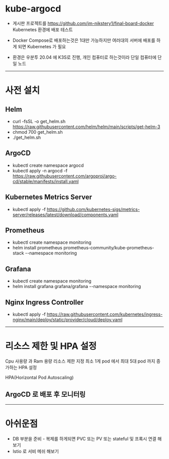 # kube-argocd

- 게시판 프로젝트를 https://github.com/jm-nikstery1/final-board-docker
Kubernetes 환경에 배포 테스트


- Docker Compose로 배포하는것은 1대만 가능하지만
여러대의 서버에 배포를 하게 되면 Kubernetes 가 필요


- 환경은 우분투 20.04 에 K3S로 진행,
개인 컴퓨터로 하는것이라 단일 컴퓨터에 단일 노드
---
# 사전 설치 

## Helm
- curl -fsSL -o get_helm.sh https://raw.githubusercontent.com/helm/helm/main/scripts/get-helm-3
- chmod 700 get_helm.sh
- ./get_helm.sh

## ArgoCD
- kubectl create namespace argocd
- kubectl apply -n argocd -f https://raw.githubusercontent.com/argoproj/argo-cd/stable/manifests/install.yaml

## Kubernetes Metrics Server
- kubectl apply -f https://github.com/kubernetes-sigs/metrics-server/releases/latest/download/components.yaml

## Prometheus
- kubectl create namespace monitoring 
- helm install prometheus prometheus-community/kube-prometheus-stack --namespace monitoring

## Grafana
- kubectl create namespace monitoring
- helm install grafana grafana/grafana --namespace monitoring

## Nginx Ingress Controller 
- kubectl apply -f https://raw.githubusercontent.com/kubernetes/ingress-nginx/main/deploy/static/provider/cloud/deploy.yaml
 

---
# 리소스 제한 및 HPA 설정
Cpu 사용량 과 Ram 용량 리소스 제한 지정
최소 1게 pod 에서 최대 5대 pod 까지 증가하는 HPA 설정

HPA(Horizontal Pod Autoscaling)
## ArgoCD 로 배포 후 모니터링

---
# 아쉬운점
- DB 부분을 준비 - 복제를 하게되면 PVC 또는 PV 또는 stateful 및 프록시 연결 해보기
- Istio 로 서비 메쉬 해보기
